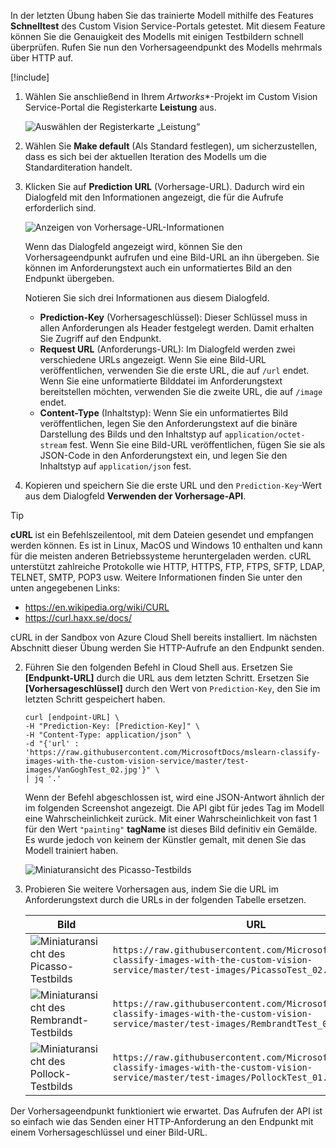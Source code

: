In der letzten Übung haben Sie das trainierte Modell mithilfe des Features **Schnelltest** des Custom Vision Service-Portals getestet. Mit diesem Feature können Sie die Genauigkeit des Modells mit einigen Testbildern schnell überprüfen. Rufen Sie nun den Vorhersageendpunkt des Modells mehrmals über HTTP auf.

[!include[](../../../includes/azure-sandbox-activate.md)]

1. Wählen Sie anschließend in Ihrem *Artworks*\*-Projekt im Custom Vision Service-Portal die Registerkarte **Leistung** aus.

    ![Auswählen der Registerkarte „Leistung“](../media/5-performance-tab.png)

1. Wählen Sie **Make default** (Als Standard festlegen), um sicherzustellen, dass es sich bei der aktuellen Iteration des Modells um die Standarditeration handelt.

1. Klicken Sie auf **Prediction URL** (Vorhersage-URL). Dadurch wird ein Dialogfeld mit den Informationen angezeigt, die für die Aufrufe erforderlich sind. 

    ![Anzeigen von Vorhersage-URL-Informationen](../media/5-portal-prediction-url.png)

    Wenn das Dialogfeld angezeigt wird, können Sie den Vorhersageendpunkt aufrufen und eine Bild-URL an ihn übergeben. Sie können im Anforderungstext auch ein unformatiertes Bild an den Endpunkt übergeben.

    Notieren Sie sich drei Informationen aus diesem Dialogfeld.
     - **Prediction-Key** (Vorhersageschlüssel): Dieser Schlüssel muss in allen Anforderungen als Header festgelegt werden. Damit erhalten Sie Zugriff auf den Endpunkt.
    - **Request URL** (Anforderungs-URL): Im Dialogfeld werden zwei verschiedene URLs angezeigt. Wenn Sie eine Bild-URL veröffentlichen, verwenden Sie die erste URL, die auf `/url` endet. Wenn Sie eine unformatierte Bilddatei im Anforderungstext bereitstellen möchten, verwenden Sie die zweite URL, die auf `/image` endet.
    - **Content-Type** (Inhaltstyp): Wenn Sie ein unformatiertes Bild veröffentlichen, legen Sie den Anforderungstext auf die binäre Darstellung des Bilds und den Inhaltstyp auf `application/octet-stream` fest. Wenn Sie eine Bild-URL veröffentlichen, fügen Sie sie als JSON-Code in den Anforderungstext ein, und legen Sie den Inhaltstyp auf `application/json` fest.
    

3. Kopieren und speichern Sie die erste URL und den `Prediction-Key`-Wert aus dem Dialogfeld **Verwenden der Vorhersage-API**. 

> [!TIP]
> **cURL** ist ein Befehlszeilentool, mit dem Dateien gesendet und empfangen werden können. Es ist in Linux, MacOS und Windows 10 enthalten und kann für die meisten anderen Betriebssysteme heruntergeladen werden. cURL unterstützt zahlreiche Protokolle wie HTTP, HTTPS, FTP, FTPS, SFTP, LDAP, TELNET, SMTP, POP3 usw. Weitere Informationen finden Sie unter den unten angegebenen Links:
>
>- <https://en.wikipedia.org/wiki/CURL>
>- <https://curl.haxx.se/docs/> 
> 
> cURL in der Sandbox von Azure Cloud Shell bereits installiert. Im nächsten Abschnitt dieser Übung werden Sie HTTP-Aufrufe an den Endpunkt senden.

2. Führen Sie den folgenden Befehl in Cloud Shell aus. Ersetzen Sie **[Endpunkt-URL]** durch die URL aus dem letzten Schritt. Ersetzen Sie **[Vorhersageschlüssel]** durch den Wert von `Prediction-Key`, den Sie im letzten Schritt gespeichert haben. 

    ```azurecli
    curl [endpoint-URL] \
    -H "Prediction-Key: [Prediction-Key]" \
    -H "Content-Type: application/json" \
    -d "{'url' : 'https://raw.githubusercontent.com/MicrosoftDocs/mslearn-classify-images-with-the-custom-vision-service/master/test-images/VanGoghTest_02.jpg'}" \
    | jq '.'
    ```

    Wenn der Befehl abgeschlossen ist, wird eine JSON-Antwort ähnlich der im folgenden Screenshot angezeigt. Die API gibt für jedes Tag im Modell eine Wahrscheinlichkeit zurück. Mit einer Wahrscheinlichkeit von fast 1 für den Wert `"painting"` **tagName** ist dieses Bild definitiv ein Gemälde. Es wurde jedoch von keinem der Künstler gemalt, mit denen Sie das Modell trainiert haben. 

    ![Miniaturansicht des Picasso-Testbilds](../media/5-prediction-json.png) 

3. Probieren Sie weitere Vorhersagen aus, indem Sie die URL im Anforderungstext durch die URLs in der folgenden Tabelle ersetzen. 

    |Bild  | URL  |
    |---------|---------|
    |![Miniaturansicht des Picasso-Testbilds](../media/picasso-test-02-thumb.jpg)     | `https://raw.githubusercontent.com/MicrosoftDocs/mslearn-classify-images-with-the-custom-vision-service/master/test-images/PicassoTest_02.jpg`        |
    |![Miniaturansicht des Rembrandt-Testbilds](../media/rembrandt-test-01-thumb.jpg)     |  `https://raw.githubusercontent.com/MicrosoftDocs/mslearn-classify-images-with-the-custom-vision-service/master/test-images/RembrandtTest_01.jpg`       |
    |![Miniaturansicht des Pollock-Testbilds](../media/pollock-test-01-thumb.jpg)  |   `https://raw.githubusercontent.com/MicrosoftDocs/mslearn-classify-images-with-the-custom-vision-service/master/test-images/PollockTest_01.jpg`     |
   

Der Vorhersageendpunkt funktioniert wie erwartet. Das Aufrufen der API ist so einfach wie das Senden einer HTTP-Anforderung an den Endpunkt mit einem Vorhersageschlüssel und einer Bild-URL.
